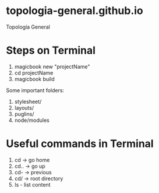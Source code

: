 # topologia-general.github.io
Topología General

# Steps on Terminal
1. magicbook new "projectName"
2. cd projectName
3. magicbook build

Some important folders:
1. stylesheet/
2. layouts/
3. puglins/
4. node/modules

# Useful commands in Terminal
1. cd -> go home
2. cd.. -> go up
3. cd- -> previous
4. cd/ -> root directory
5. ls - list content
